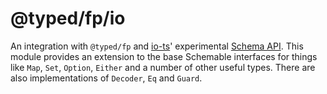 # @typed/fp/io

An integration with `@typed/fp` and [io-ts](https://github.com/gcanti/io-ts)' experimental [Schema API](https://github.com/gcanti/io-ts/blob/master/Schema.md). This module provides an extension to the base Schemable interfaces for things like `Map`, `Set`, `Option`, `Either` and a number of other useful types. There are also implementations of `Decoder`, `Eq` and `Guard`.
